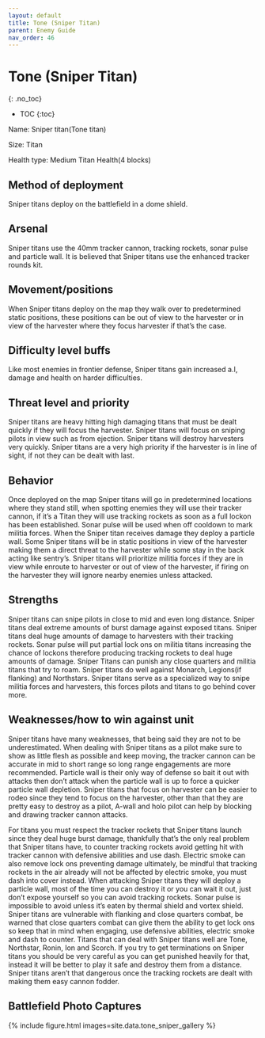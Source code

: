 ```yaml
---
layout: default
title: Tone (Sniper Titan)
parent: Enemy Guide
nav_order: 46
---
```


# Tone (Sniper Titan)
{: .no_toc}

- TOC
{:toc}

Name: Sniper titan(Tone titan) 

Size: Titan

Health type: Medium Titan Health(4 blocks)

## Method of deployment

Sniper titans deploy on the battlefield in a dome shield.

## Arsenal

Sniper titans use the 40mm tracker cannon, tracking rockets, sonar pulse and particle wall. It is believed that Sniper titans use the enhanced tracker rounds kit. 

## Movement/positions

When Sniper titans deploy on the map they walk over to predetermined static positions, these positions can be out of view to the harvester or in view of the harvester where they focus harvester if that’s the case. 

## Difficulty level buffs

Like most enemies in frontier defense, Sniper titans gain increased a.I, damage and health on harder difficulties.

## Threat level and priority 

Sniper titans are heavy hitting high damaging titans that must be dealt quickly if they will focus the harvester. Sniper titans will focus on sniping pilots in view such as from ejection. Sniper titans will destroy harvesters very quickly. Sniper titans are a very high priority if the harvester is in line of sight, if not they can be dealt with last. 

## Behavior

Once deployed on the map Sniper titans will go in predetermined locations where they stand still, when spotting enemies they will use their tracker cannon, if it’s a Titan they will use tracking rockets as soon as a full lockon has been established. Sonar pulse will be used when off cooldown to mark militia forces. When the Sniper titan receives damage they deploy a particle wall. Some Sniper titans will be in static positions in view of the harvester making them a direct threat to the harvester while some stay in the back acting like sentry’s. Sniper titans will prioritize militia forces if they are in view while enroute to harvester or out of view of the harvester, if firing on the harvester they will ignore nearby enemies unless attacked. 

## Strengths

Sniper titans can snipe pilots in close to mid and even long distance. Sniper titans deal extreme amounts of burst damage against exposed titans. Sniper titans deal huge amounts of damage to harvesters with their tracking rockets. Sonar pulse will put partial lock ons on militia titans increasing the chance of lockons therefore producing tracking rockets to deal huge amounts of damage. Sniper Titans can punish any close quarters and militia titans that try to roam. Sniper titans do well against Monarch, Legions(if flanking) and Northstars. Sniper titans serve as a specialized way to snipe militia forces and harvesters, this forces pilots and titans to go behind cover more. 

## Weaknesses/how to win against unit 

Sniper titans have many weaknesses, that being said they are not to be underestimated. When dealing with Sniper titans as a pilot make sure to show as little flesh as possible and keep moving, the tracker cannon can be accurate in mid to short range so long range engagements are more recommended. Particle wall is their only way of defense so bait it out with attacks then don’t attack when the particle wall is up to force a quicker particle wall depletion. Sniper titans that focus on harvester can be easier to rodeo since they tend to focus on the harvester, other than that they are pretty easy to destroy as a pilot, A-wall and holo pilot can help by blocking and drawing tracker cannon attacks.

For titans you must respect the tracker rockets that Sniper titans launch since they deal huge burst damage, thankfully that’s the only real problem that Sniper titans have, to counter tracking rockets avoid getting hit with tracker cannon with defensive abilities and use dash. Electric smoke can also remove lock ons preventing damage ultimately, be mindful that tracking rockets in the air already will not be affected by electric smoke, you must dash into cover instead. When attacking Sniper titans they will deploy a particle wall, most of the time you can destroy it or you can wait it out, just don’t expose yourself so you can avoid tracking rockets. Sonar pulse is impossible to avoid unless it’s eaten by thermal shield and vortex shield. Sniper titans are vulnerable with flanking and close quarters combat, be warned that close quarters combat can give them the ability to get lock ons so keep that in mind when engaging, use defensive abilities, electric smoke and dash to counter. Titans that can deal with Sniper titans well are Tone, Northstar, Ronin, Ion and Scorch. If you try to get terminations on Sniper titans you should be very careful as you can get punished heavily for that, instead it will be better to play it safe and destroy them from a distance. Sniper titans aren’t that dangerous once the tracking rockets are dealt with making them easy cannon fodder. 

## Battlefield Photo Captures

{% include figure.html images=site.data.tone_sniper_gallery %}